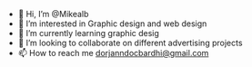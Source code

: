 - 👋 Hi, I’m @Mikealb
- 👀 I’m interested in Graphic design and web design 
- 🌱 I’m currently learning graphic desig
- 💞️ I’m looking to collaborate on different advertising projects 
- 📫 How to reach me dorjanndocbardhi@gmail.com

<!---
Mikealb/Mikealb is a ✨ special ✨ repository because its `README.md` (this file) appears on your GitHub profile.
You can click the Preview link to take a look at your changes.
--->
